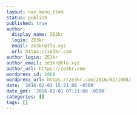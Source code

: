 ```yaml
---
layout: nav_menu_item
status: publish
published: true
author:
  display_name: ZE3kr
  login: ZE3kr
  email: ze3kr@tlo.xyz
  url: https://ze3kr.com
author_login: ZE3kr
author_email: ze3kr@tlo.xyz
author_url: https://ze3kr.com
wordpress_id: 1068
wordpress_url: https://ze3kr.com/2016/02/1068/
date: '2016-02-01 15:21:08 -0500'
date_gmt: '2016-02-01 07:21:08 -0500'
categories: []
tags: []
---
```


